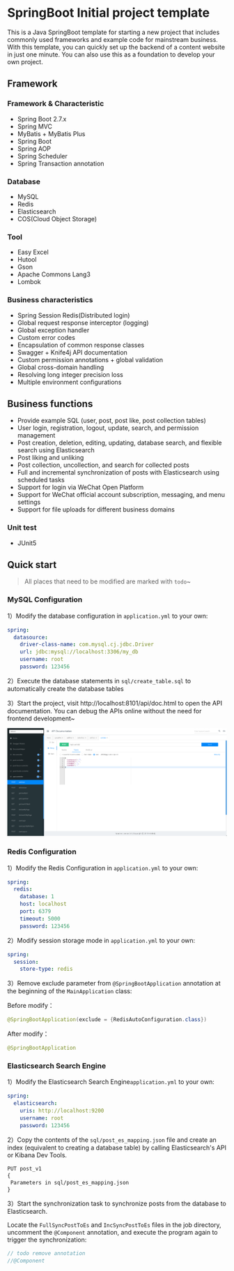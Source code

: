 # SpringBoot Initial project template

This is a Java SpringBoot template for starting a new project that includes commonly used frameworks and example code 
for mainstream business. With this template, you can quickly set up the backend of a content website in just one minute. 
You can also use this as a foundation to develop your own project.

## Framework

### Framework & Characteristic

- Spring Boot 2.7.x
- Spring MVC
- MyBatis + MyBatis Plus
- Spring Boot
- Spring AOP
- Spring Scheduler
- Spring Transaction annotation

### Database

- MySQL 
- Redis 
- Elasticsearch 
- COS(Cloud Object Storage)

### Tool

- Easy Excel
- Hutool
- Gson
- Apache Commons Lang3
- Lombok

### Business characteristics

- Spring Session Redis(Distributed login)
- Global request response interceptor (logging)
- Global exception handler
- Custom error codes
- Encapsulation of common response classes
- Swagger + Knife4j API documentation
- Custom permission annotations + global validation
- Global cross-domain handling
- Resolving long integer precision loss
- Multiple environment configurations


## Business functions

- Provide example SQL (user, post, post like, post collection tables)
- User login, registration, logout, update, search, and permission management
- Post creation, deletion, editing, updating, database search, and flexible search using Elasticsearch
- Post liking and unliking
- Post collection, uncollection, and search for collected posts
- Full and incremental synchronization of posts with Elasticsearch using scheduled tasks
- Support for login via WeChat Open Platform
- Support for WeChat official account subscription, messaging, and menu settings
- Support for file uploads for different business domains

### Unit test

- JUnit5


## Quick start

> All places that need to be modified are marked with `todo`~

### MySQL Configuration

1）Modify the database configuration in `application.yml` to your own:

```yml
spring:
  datasource:
    driver-class-name: com.mysql.cj.jdbc.Driver
    url: jdbc:mysql://localhost:3306/my_db
    username: root
    password: 123456
```

2）Execute the database statements in `sql/create_table.sql` to automatically create the database tables

3）Start the project, visit http://localhost:8101/api/doc.html to open the API documentation. You can debug the APIs online without the need for frontend development~

![](doc/swagger.png)

### Redis Configuration

1）Modify the Redis Configuration in `application.yml` to your own:

```yml
spring:
  redis:
    database: 1
    host: localhost
    port: 6379
    timeout: 5000
    password: 123456
```

2）Modify session storage mode in `application.yml` to your own:

```yml
spring:
  session:
    store-type: redis
```

3）Remove exclude parameter from `@SpringBootApplication` annotation at the beginning of the `MainApplication` class:


Before modify：

```java
@SpringBootApplication(exclude = {RedisAutoConfiguration.class})
```

After modify：


```java
@SpringBootApplication
```

### Elasticsearch Search Engine

1）Modify the Elasticsearch Search Engine`application.yml` to your own:

```yml
spring:
  elasticsearch:
    uris: http://localhost:9200
    username: root
    password: 123456
```

2）Copy the contents of the `sql/post_es_mapping.json` file and create an index 
(equivalent to creating a database table) by calling Elasticsearch's API or Kibana Dev Tools.


```
PUT post_v1
{
 Parameters in sql/post_es_mapping.json 
}
```


3）Start the synchronization task to synchronize posts from the database to Elasticsearch.

Locate the `FullSyncPostToEs` and `IncSyncPostToEs` files in the job directory, 
uncomment the `@Component` annotation, and execute the program again to trigger the synchronization:

```java
// todo remove annotation
//@Component
```